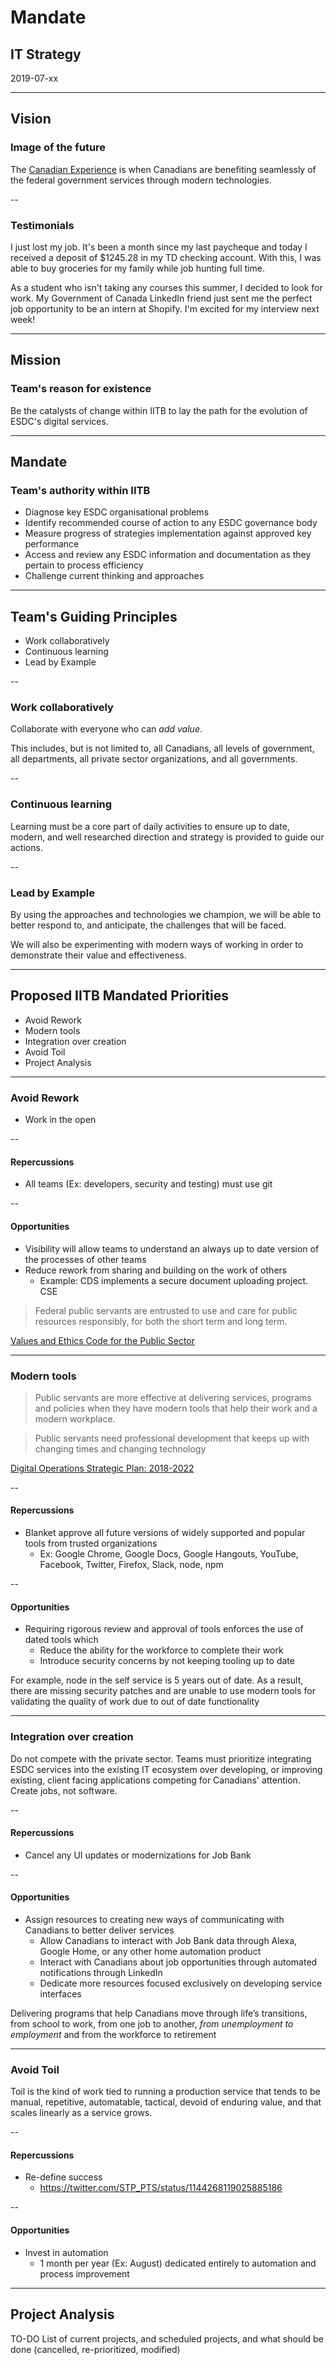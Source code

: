 # Mandate

## IT Strategy

2019-07-xx

---

## Vision

### Image of the future

The [Canadian Experience](https://github.com/sara-sabr/ITStrategy/blob/master/Strategies/HumanDevelopmentLifeCycle.md) is when Canadians are benefiting seamlessly of the federal government services through modern technologies.

--

### Testimonials

I just lost my job. It's been a month since my last paycheque and today I received a deposit of $1245.28 in my TD checking account. With this, I was able to buy groceries for my family while job hunting full time.

As a student who isn't taking any courses this summer, I decided to look for work. My Government of Canada LinkedIn friend just sent me the perfect job opportunity to be an intern at Shopify. I'm excited for my interview next week!

---

## Mission

### Team's reason for existence

Be the catalysts of change within IITB to lay the path for the evolution of ESDC's digital services.

---

## Mandate

### Team's authority within IITB

- Diagnose key ESDC organisational problems
- Identify recommended course of action to any ESDC governance body
- Measure progress of strategies implementation against approved key performance
- Access and review any ESDC information and documentation as they pertain to process efficiency
- Challenge current thinking and approaches

---

## Team's Guiding Principles

- Work collaboratively
- Continuous learning
- Lead by Example

--

### Work collaboratively

Collaborate with everyone who can _add value_.

This includes, but is not limited to, all Canadians, all levels of government, all departments, all private sector organizations, and all governments.

--

### Continuous learning

Learning must be a core part of daily activities to ensure up to date, modern, and well researched direction and strategy is provided to guide our actions.

--

### Lead by Example

By using the approaches and technologies we champion, we will be able to better respond to, and anticipate, the challenges that will be faced.

We will also be experimenting with modern ways of working in order to demonstrate their value and effectiveness.

---

## Proposed IITB Mandated Priorities

- Avoid Rework
- Modern tools
- Integration over creation
- Avoid Toil
- Project Analysis

---

### Avoid Rework

- Work in the open

--

#### Repercussions

- All teams (Ex: developers, security and testing) must use git

--

#### Opportunities

- Visibility will allow teams to understand an always up to date version of the processes of other teams
- Reduce rework from sharing and building on the work of others
  - Example: CDS implements a secure document uploading project. CSE

> Federal public servants are entrusted to use and care for public resources responsibly, for both the short term and long term.

[Values and Ethics Code for the Public Sector](https://www.tbs-sct.gc.ca/pol/doc-eng.aspx?id=25049)

---

### Modern tools

> Public servants are more effective at delivering services, programs and policies when they have modern tools that help their work and a modern workplace.

> Public servants need professional development that keeps up with changing times and changing technology

[Digital Operations Strategic Plan: 2018-2022](https://www.canada.ca/en/government/system/digital-government/digital-operations-strategic-plan-2018-2022.html)

--

#### Repercussions

- Blanket approve all future versions of widely supported and popular tools from trusted organizations
  - Ex: Google Chrome, Google Docs, Google Hangouts, YouTube, Facebook, Twitter, Firefox, Slack, node, npm

--

#### Opportunities

- Requiring rigorous review and approval of tools enforces the use of dated tools which
  - Reduce the ability for the workforce to complete their work
  - Introduce security concerns by not keeping tooling up to date

For example, node in the self service is 5 years out of date. As a result, there are missing security patches and are unable to use modern tools for validating the quality of work due to out of date functionality

---

### Integration over creation

Do not compete with the private sector. Teams must prioritize integrating ESDC services into the existing IT ecosystem over developing, or improving existing, client facing applications competing for Canadians' attention. Create jobs, not software.

--

#### Repercussions

- Cancel any UI updates or modernizations for Job Bank

--

#### Opportunities

- Assign resources to creating new ways of communicating with Canadians to better deliver services
  - Allow Canadians to interact with Job Bank data through Alexa, Google Home, or any other home automation product
  - Interact with Canadians about job opportunities through automated notifications through LinkedIn
  - Dedicate more resources focused exclusively on developing service interfaces

Delivering programs that help Canadians move through life’s transitions, from school to work, from one job to another, *from unemployment to employment* and from the workforce to retirement

---

### Avoid Toil

Toil is the kind of work tied to running a production service that tends to be manual, repetitive, automatable, tactical, devoid of enduring value, and that scales linearly as a service grows.

--

#### Repercussions

- Re-define success
  - https://twitter.com/STP_PTS/status/1144268119025885186

--

#### Opportunities

- Invest in automation
  - 1 month per year (Ex: August) dedicated entirely to automation and process improvement

---

## Project Analysis

TO-DO List of current projects, and scheduled projects, and what should be done (cancelled, re-prioritized, modified)
